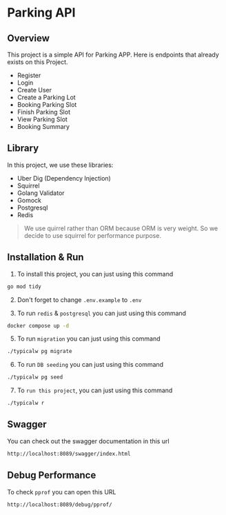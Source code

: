 # Parking API

## Overview
This project is a simple API for Parking APP. Here is endpoints that already exists on this Project.
- Register
- Login
- Create User
- Create a Parking Lot
- Booking Parking Slot
- Finish Parking Slot
- View Parking Slot
- Booking Summary

## Library
In this project, we use these libraries:
- Uber Dig (Dependency Injection)
- Squirrel
- Golang Validator
- Gomock
- Postgresql
- Redis

> We use quirrel rather than ORM because ORM is very weight. So we decide to use squirrel for performance purpose.

## Installation & Run

1. To install this project, you can just using this command

```bash
go mod tidy
```

2. Don't forget to change `.env.example` to `.env`

4. To run `redis` & `postgresql` you can just using this command
```bash
docker compose up -d
```

5. To run `migration` you can just using this command
```bash
./typicalw pg migrate
```

6. To run `DB seeding` you can just using this command
```bash
./typicalw pg seed
```

7. To `run this project`, you can just using this command
```bash
./typicalw r
```

## Swagger

You can check out the swagger documentation in this url
```bash
http://localhost:8089/swagger/index.html
```

## Debug Performance
To check `pprof` you can open this URL
```bash
http://localhost:8089/debug/pprof/
```
